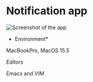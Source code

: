 # Notification app

![Screenshot of the app](grepTenki_1534.png)

* Environment*

MacBookPro, MacOS 15.5

*Editors*

Emacs and VIM

